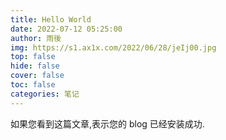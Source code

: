 ```yaml
---
title: Hello World
date: 2022-07-12 05:25:00
author: 雨後
img: https://s1.ax1x.com/2022/06/28/jeIj00.jpg
top: false
hide: false
cover: false
toc: false
categories: 笔记
---
```


如果您看到这篇文章,表示您的 blog 已经安装成功.
